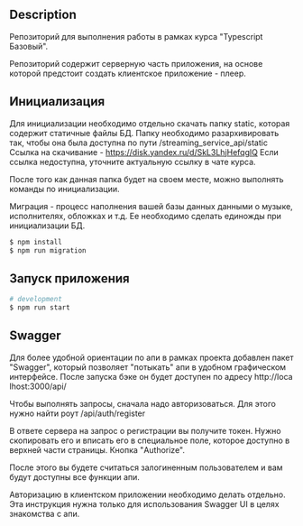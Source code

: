 
## Description

Репозиторий для выполнения работы в рамках курса "Typescript Базовый". 

Репозиторий содержит серверную часть приложения, на основе которой предстоит создать клиентское приложение - плеер. 


## Инициализация

Для инициализации необходимо отдельно скачать папку static, которая содержит статичные файлы БД. Папку необходимо разархивировать так, чтобы она была доступна по пути /streaming_service_api/static
Ссылка на скачивание - https://disk.yandex.ru/d/SkL3LhjHefqglQ Если ссылка недоступна, уточните актуальную ссылку в чате курса.

После того как данная папка будет на своем месте, можно выполнять команды по инициализации.

Миграция - процесс наполнения вашей базы данных данными о музыке, исполнителях, обложках и т.д. Ее необходимо сделать единожды при инициализации БД.

```bash
$ npm install
$ npm run migration
```

## Запуск приложения

```bash
# development
$ npm run start
```

## Swagger

Для более удобной ориентации по апи в рамках проекта добавлен пакет "Swagger", который позволяет "потыкать" апи в удобном графическом интерфейсе. После запуска бэке он будет доступен по адресу http://loca
lhost:3000/api/

Чтобы выполнять запросы, сначала надо авторизоваться. Для этого нужно найти роут /api/auth/register

В ответе сервера на запрос о регистрации вы получите токен. Нужно скопировать его и вписать его в специальное поле, которое доступно в верхней части страницы. Кнопка "Authorize".

После этого вы будете считаться залогиненным пользователем и вам будут доступны все функции апи.

Авторизацию в клиентском приложении необходимо делать отдельно. Эта инструкция нужна только для использования Swagger UI в целях знакомства с апи.
